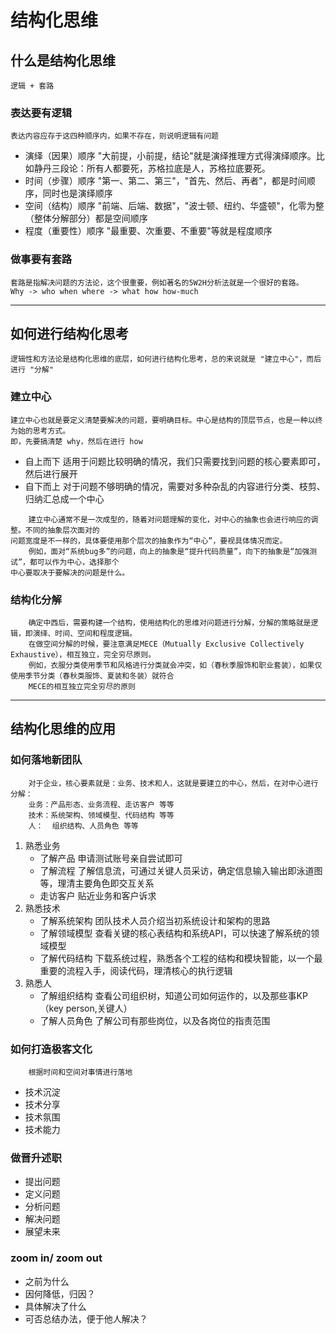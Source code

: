 # 结构化思维
## 什么是结构化思维
    逻辑 + 套路
### 表达要有逻辑
    表达内容应存于这四种顺序内，如果不存在，则说明逻辑有问题
* 演绎（因果）顺序
    "大前提，小前提，结论"就是演绎推理方式得演绎顺序。比如静丹三段论：所有人都要死，苏格拉底是人，苏格拉底要死。
* 时间（步骤）顺序
    "第一、第二、第三"，"首先、然后、再者"，都是时间顺序，同时也是演绎顺序
* 空间（结构）顺序
    "前端、后端、数据"，"波士顿、纽约、华盛顿"，化零为整（整体分解部分）都是空间顺序
* 程度（重要性）顺序
    "最重要、次重要、不重要"等就是程度顺序
### 做事要有套路
    套路是指解决问题的方法论，这个很重要，例如著名的5W2H分析法就是一个很好的套路。
    Why -> who when where -> what how how-much
---
## 如何进行结构化思考
    逻辑性和方法论是结构化思维的底层，如何进行结构化思考，总的来说就是 "建立中心"，而后进行 "分解"
### 建立中心
    建立中心也就是要定义清楚要解决的问题，要明确目标。中心是结构的顶层节点，也是一种以终为始的思考方式。
    即，先要搞清楚 why，然后在进行 how
* 自上而下
    适用于问题比较明确的情况，我们只需要找到问题的核心要素即可，然后进行展开
* 自下而上
    对于问题不够明确的情况，需要对多种杂乱的内容进行分类、枝剪、归纳汇总成一个中心
```
    建立中心通常不是一次成型的，随着对问题理解的变化，对中心的抽象也会进行响应的调整。不同的抽象层次面对的
问题宽度是不一样的，具体要使用那个层次的抽象作为“中心”，要视具体情况而定。
    例如，面对“系统bug多”的问题，向上的抽象是“提升代码质量”，向下的抽象是“加强测试”，都可以作为中心，选择那个
中心要取决于要解决的问题是什么。
```
### 结构化分解
```
    确定中西后，需要构建一个结构，使用结构化的思维对问题进行分解，分解的策略就是逻辑，即演绎、时间、空间和程度逻辑。
    在做空间分解的时候，要注意满足MECE（Mutually Exclusive Collectively Exhaustive），相互独立，完全穷尽原则。
    例如，衣服分类使用季节和风格进行分类就会冲突，如（春秋季服饰和职业套装），如果仅使用季节分类（春秋类服饰、夏装和冬装）就符合
    MECE的相互独立完全穷尽的原则
```
---
## 结构化思维的应用
### 如何落地新团队
```
    对于企业，核心要素就是：业务、技术和人，这就是要建立的中心，然后，在对中心进行分解：
    业务：产品形态、业务流程、走访客户 等等
    技术：系统架构、领域模型、代码结构 等等
    人：  组织结构、人员角色 等等
```
1. 熟悉业务
    * 了解产品
    申请测试账号亲自尝试即可
    * 了解流程
    了解信息流，可通过关键人员采访，确定信息输入输出即泳道图等，理清主要角色即交互关系
    * 走访客户
    贴近业务和客户诉求
2. 熟悉技术
    * 了解系统架构
    团队技术人员介绍当初系统设计和架构的思路
    * 了解领域模型
    查看关键的核心表结构和系统API，可以快速了解系统的领域模型
    * 了解代码结构
    下载系统过程，熟悉各个工程的结构和模块智能，以一个最重要的流程入手，阅读代码，理清核心的执行逻辑
3. 熟悉人
    * 了解组织结构
    查看公司组织树，知道公司如何运作的，以及那些事KP（key person,关键人）
    * 了解人员角色
    了解公司有那些岗位，以及各岗位的指责范围
### 如何打造极客文化
```
    根据时间和空间对事情进行落地
```
* 技术沉淀
* 技术分享
* 技术氛围
* 技术能力
### 做晋升述职
* 提出问题
* 定义问题
* 分析问题
* 解决问题
* 展望未来
### zoom in/ zoom out
* 之前为什么
* 因何降低，归因？
* 具体解决了什么
* 可否总结办法，便于他人解决？
